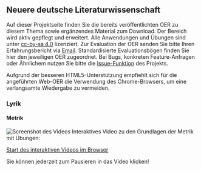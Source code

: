## Neuere deutsche Literaturwissenschaft

Auf dieser Projektseite finden Sie die bereits veröffentlichten OER zu diesem Thema sowie ergänzendes Material zum Download. Der Bereich wird aktiv gepflegt und erweitert. Alle Anwendungen und Übungen sind unter [cc-by-sa 4.0](https://creativecommons.org/licenses/by-sa/4.0/) lizenziert. Zur Evaluation der OER senden Sie bitte Ihren Erfahrungsbericht via [Email](mailto:sebastian.wolf.oer@outlook.de). Standardisierte Evaluationsbögen finden Sie hier den jeweiligen OER zugeordnet. Bei Bugs, konkreten Feature-Anfragen oder Ähnlichem nutzen Sie bitte die [Issue-Funktion](https://github.com/wissualisierung/medpaed/issues) des Projekts. 

Aufgrund der besseren HTML5-Unterstützung empfiehlt sich für die angeführten Web-OER die Verwendung des Chrome-Browsers, um eine verlangsamte Wiedergabe zu vermeiden.

### Lyrik
#### Metrik
![Screenshot des Videos](https://wissualisierung.github.io/deutsch/ndl/Metrik-Quiz_web/Screenshot.png)
Interaktives Video zu den Grundlagen der Metrik mit Übungen: 

[Start des interaktiven Videos im Browser](https://wissualisierung.github.io/deutsch/ndl/Metrik-Quiz_web/index.html)

Sie können jederzeit zum Pausieren in das Video klicken!
